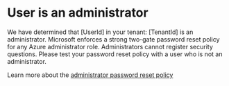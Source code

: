 <properties
    pageTitle="User is an administrator"
    description="User is an administrator"
    infoBubbleText="See details on the right"
    service="microsoft.activedirectory"
    resource=""
    authors="sadiehenry"
    authorAlias="sahenry"
    displayOrder="1"
    articleId="IAM_SSPR_User_Is_Admin"
    selfHelpType="diagnostics"
    diagnosticScenario="health_diagnostic"
    supportTopicIds=""
    resourceTags=""
    productPesIds=""
    cloudEnvironments="public"
/>

# User is an administrator

We have determined that <!--$UserId-->[UserId]<!--/$UserId--> in your tenant: <!--$TenantId-->[TenantId]<!--/$TenantId--> is an administrator. Microsoft enforces a strong two-gate password reset policy for any Azure administrator role. Administrators cannot register security questions. Please test your password reset policy with a user who is not an administrator.

Learn more about the [administrator password reset policy](https://docs.microsoft.com/azure/active-directory/authentication/concept-sspr-policy#administrator-reset-policy-differences)
